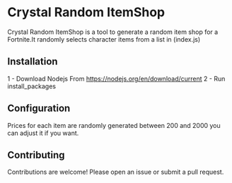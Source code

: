 # Crystal Random ItemShop

Crystal Random ItemShop is a tool to generate a random item shop for a Fortnite.It randomly selects character items from a list in (index.js)

## Installation
1 - Download Nodejs From https://nodejs.org/en/download/current
2 - Run install_packages

## Configuration
Prices for each item are randomly generated between 200 and 2000 you can adjust it if you want.

## Contributing
Contributions are welcome! Please open an issue or submit a pull request.
